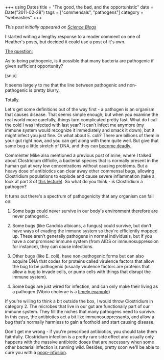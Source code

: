+++
using Dates
title = "The good, the bad, and the opportunistic"
date = Date("2011-02-28")
tags = ["commensals", "pathogens"]
category = "webeasties"
+++

_This post initially appeared on [Science Blogs](http://scienceblogs.com/webeasties)_

I started writing a lengthy response to a reader comment on one of Heather's posts, but decided it could use a post of it's own.

[The question:](http://scienceblogs.com/webeasties/2011/02/a_week_of_brain_biggering.php#comment-3338103)

As to being pathogenic, is it possible that many bacteria are pathogenic if given sufficient opportunity?

[snip]

It seems largely to me that the line between pathogenic and non-pathogenic is pretty blurry.

Totally.

Let's get some definitions out of the way first - a pathogen is an organism that causes disease. That seems simple enough, but when you examine the real world more carefully, things turn complicated pretty fast. What do I call the cold I was infected with last year? It can't infect me anymore (my immune system would recognize it immediately and smack it down), but it might infect you just fine. Or what about E. coli? There are billions of them in your gut right now, and you can get along with them quite well. But give that same bug a little stretch of DNA, and they can [become deadly.](http://en.wikipedia.org/wiki/Escherichia_coli#Role_in_disease)

Commenter Mike also mentioned a previous post of mine, where I talked about Clostridium difficile, a bacterial species that is normally present in the human gut at very low concentrations without causing problems. But a heavy dose of antibiotics can clear away other commensal bugs, allowing Clostridium populations to explode and cause severe inflammation (take a look at part 3 of [this lecture](http://scienceblogs.com/webeasties/2010/11/our_microbial_organ.php)). So what do you think - is Clostridium a pathogen?

It turns out there's a spectrum of pathogenicity that any organism can fall on:

1) Some bugs could never survive in our body's environment therefore are never pathogenic. 
2) Some bugs (like Candida albicans, a fungus) could survive, but don't have ways of evading the immune system so they're efficiently mopped up. These aren't generally pathogens in normal individuals, but if you have a compromised immune system (from AIDS or immunosuppression for instance), they can cause infections.

3) Other bugs (like E. coli), have non-pathogenic forms but can also acquire DNA that codes for proteins called virulence factors that allow the bug to be pathogenic (usually virulence factors are proteins that allow a bug to invade cells, or pump cells with things that disrupt the immune system).

4) Some bugs are just wired for infection, and can only make their living as a pathogen (Vibrio cholerae is a [timely example](http://scienceblogs.com/webeasties/2010/12/cholera_shitty_no_pun_intended.php))

If you're willing to think a bit outside the box, I would throw Clostridium in category 2. The microbes that live in our gut are functionally part of our immune system. They fill the niches that many pathogens need to survive. In this case, the antibiotics act a bit like immunosuppressants, and allow a bug that's normally harmless to gain a foothold and start causing disease.

Don't get me wrong - if you're prescribed antibiotics, you should take them faithfully. Clostridium infection is a pretty rare side effect and usually only happens with the massive antibiotic doses that are necessary when some other bacterial infection is running wild. Besides, pretty soon we'll be able to cure you with a [poop-infusion](http://www.nytimes.com/2010/07/13/science/13micro.html?pagewanted=all). 

      
  

